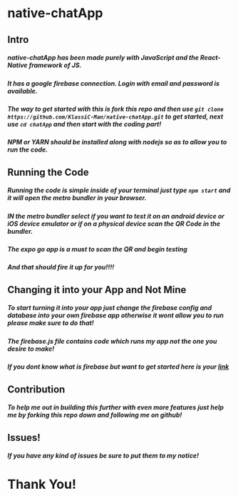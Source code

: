 # native-chatApp

## Intro
##### native-chatApp has been made purely with JavaScript and the React-Native framework of JS.
##### It has a google firebase connection. Login with email and password is available.
##### The way to get started with this is fork this repo and then use `git clone https://github.com/KlassiC-Man/native-chatApp.git` to get started, next use `cd chatApp` and then start with the coding part!
##### NPM or YARN should be installed along with nodejs so as to allow you to run the code.

## Running the Code
##### Running the code is simple inside of your terminal just type `npm start` and it will open the metro bundler in your browser.
##### IN the metro bundler select if you want to test it on an android device or iOS device emulator or if on a physical device scan the QR Code in the bundler.
##### The expo go app is a must to scan the QR and begin testing
##### And that should fire it up for you!!!!

## Changing it into your App and **Not** Mine
##### To start turning it into your app just change the firebase config and database into your own firebase app otherwise it wont allow you to run please make sure to do that!
##### The firebase.js file contains code which runs my app not the one you desire to make!
##### If you dont know what is firebase but want to get started here is your [link](https://firebase.google.com)

## Contribution
##### To help me out in building this further with even more features just help me by forking this repo down and following me on github!

## Issues!
##### If you have any kind of issues be sure to put them to my notice!

# Thank You!
